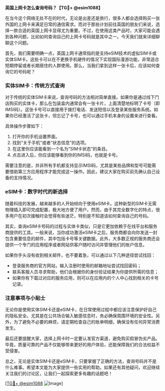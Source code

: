 **英国上网卡怎么查询号码？【TG💪+ @esim1088】**

在当今这个网络无处不在的时代，无论是出差还是旅行，很多人都会选择购买一张外国的上网卡来满足日常的通信需求。而对于那些计划前往英国的朋友们来说，选择一款合适的英国上网卡显得尤为重要。不过，在使用这类产品时，大家可能会遇到各种问题，比如如何查询自己的上网卡号码就是其中之一。今天我们就来详细聊聊这个问题。

首先，我们需要明确一点，英国上网卡通常指的是支持eSIM技术的虚拟SIM卡或实体SIM卡。这些卡可以在不更换手机硬件的情况下实现国际漫游功能，非常适合短期停留或者长期居住的人群使用。那么，当我们拿到这样一张卡后，应该如何查询它的号码呢？

### 实体SIM卡：传统方式查询

对于传统的实体SIM卡来说，查询号码的方法相对简单直接。如果你是通过线下门店购买的实体卡，那么在包装盒内通常会有一张卡片，上面清楚地标明了卡号（即IMSI码）。这张卡号可以直接用于拨打电话、发送短信以及登录某些服务系统。如果你已经激活了这张卡，但忘记了卡号，也可以通过手机本身的设置来进行查看。

具体操作步骤如下：
1. 打开你的手机设置界面。
2. 找到“关于手机”或者“状态信息”的选项。
3. 在这里你应该能看到一个名为“SIM卡状态”的条目。
4. 点击进入后，你应该能够看到你的IMSI码，也就是卡号。

需要注意的是，并非所有手机都支持显示IMSI码，尤其是某些品牌和型号可能需要借助第三方应用程序才能完成这一操作。因此，建议大家在购买前先确认自己设备的支持情况。

### eSIM卡：数字时代的新选择

随着科技的发展，越来越多的人开始倾向于使用eSIM卡。这种新型的SIM卡无需物理插入即可完成配置，极大地方便了用户。然而，由于其完全数字化的特点，很多用户在初次接触时会觉得有些迷茫，特别是不知道该如何查询自己的号码。

其实，查询eSIM卡号码的过程与实体卡类似，只是它更加依赖于在线平台和服务商提供的工具。一般来说，当你成功激活eSIM卡之后，服务商都会向你发送一封包含重要信息的邮件，其中包括卡号等关键数据。此外，大多数正规的服务商还会提供一个专门的应用程序或者网站供客户随时访问并管理他们的账户信息。

如果你手头没有收到相关邮件，也不要着急，可以通过以下几种途径尝试找回：
- 登录服务商的官方网站，输入注册时使用的邮箱地址尝试找回密码；
- 联系客服人员寻求帮助，他们会根据你的身份验证结果为你提供所需的信息；
- 如果你有下载过对应的服务应用，则可以在应用内的个人中心找到相关的卡号记录。

### 注意事项与小贴士

无论你是使用实体SIM卡还是eSIM卡，在日常使用过程中都应该注意保护好自己的隐私安全。尤其是在公共场合输入敏感信息时，务必确保周围环境的安全性。另外，为了避免不必要的麻烦，请定期检查自己的账单明细，确保没有任何异常消费发生。

最后还要提醒大家，选择上网卡时一定要认准官方渠道，避免购买假冒伪劣产品。毕竟，质量可靠的产品不仅能够带来更好的用户体验，还能保障我们的合法权益不受侵害。

总之，无论是实体SIM卡还是eSIM卡，只要掌握了正确的方法，查询号码并不是什么难事。希望本文能为大家提供一些实用的帮助。如果还有其他疑问，欢迎继续关注我们的讨论区，让我们一起探索更多有趣的话题吧！

[[TG💪+ @esim1088](https://t.me/s/esim1088) ![Image](https://i.postimg.cc/4NQfJmqS/Snipaste-2025-05-13-00-14-12.png)]